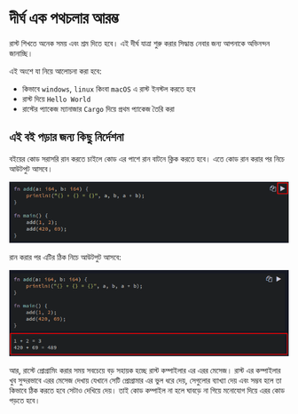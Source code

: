 # দীর্ঘ এক পথচলার আরম্ভ

রাস্ট শিখতে অনেক সময় এবং শ্রম দিতে হবে। এই দীর্ঘ যাত্রা শুরু করার সিদ্ধান্ত নেবার জন্য আপনাকে অভিনন্দন জানাচ্ছি।

এই অংশে যা নিয়ে আলোচনা করা হবে:

- কিভাবে `windows`, `linux` কিংবা `macOS` এ রাস্ট ইনস্টল করতে হবে
- রাস্ট দিয়ে `Hello World`
- রাস্টের প্যাকেজ ম্যানাজার `Cargo` দিয়ে প্রথম প্যাকেজ তৈরি করা

## এই বই পড়ার জন্য কিছু নির্দেশনা

বইয়ের কোড সরাসরি রান করতে চাইলে কোড এর পাশে রান বাটনে ক্লিক করতে হবে। এতে কোড রান করার পর নিচে আউটপুট আসবে।

![Highlighting `run` button](./images/run-code-1.png)

রান করার পর এটির ঠিক নিচে আউটপুট আসবে:

![Code output](./images/run-code-2.png)

আর, রাস্টে প্রোগ্রামিং করার সময় সবচেয়ে বড় সহায়ক হচ্ছে রাস্ট কম্পাইলার এর এরর মেসেজ। রাস্ট এর কম্পাইলার খুব সুন্দরভাবে এরর
মেসেজ দেখায় যেখানে সেটি প্রোগ্রামার এর ভুল ধরে দেয়, সেগুলোর ব্যাখ্যা দেয় এবং সম্ভব হলে তা কিভাবে ঠিক করতে হবে সেটাও দেখিয়ে দেয়।
তাই কোড কম্পাইল না হলে ঘাবড়ে না গিয়ে মনোযোগ দিয়ে এরর কোড পড়তে হবে।
